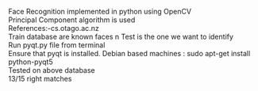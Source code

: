 Face Recognition implemented in python using OpenCV <br> 
Principal Component algorithm is used<br>
References:-cs.otago.ac.nz <br>
Train database are known faces n Test is the one we want to identify<br>
Run  pyqt.py file from terminal<br>
Ensure that pyqt is installed. Debian based machines : sudo apt-get  install python-pyqt5<br>
Tested on above database<br>
13/15 right matches<br>


